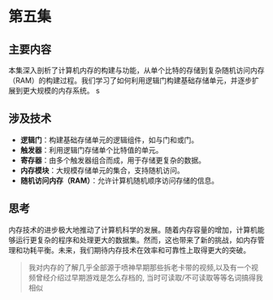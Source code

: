 # 第五集


## 主要内容

本集深入剖析了计算机内存的构建与功能，从单个比特的存储到复杂随机访问内存（RAM）的构建过程。我们学习了如何利用逻辑门构建基础存储单元，并逐步扩展到更大规模的内存系统。
s
## 涉及技术

- **逻辑门**：构建基础存储单元的逻辑组件，如与门和或门。
- **触发器**：利用逻辑门存储单个比特值的单元。
- **寄存器**：由多个触发器组合而成，用于存储更复杂的数据。
- **内存模块**：大规模存储单元的集合，支持随机访问。
- **随机访问内存（RAM）**：允许计算机随机顺序访问存储的信息。

## 思考

内存技术的进步极大地推动了计算机科学的发展。随着内存容量的增加，计算机能够运行更复杂的程序和处理更大的数据集。然而，这也带来了新的挑战，如内存管理和功耗平衡。未来，我们期待内存技术在效率和可靠性上取得更大的突破。

> 我对内存的了解几乎全部源于喷神早期那些拆老卡带的视频,以及有一个视频曾经介绍过早期游戏是怎么存档的, 当时可读取/不可读取等等名词搞得我相似